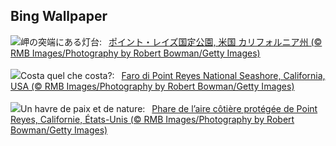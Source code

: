 ## Bing Wallpaper
![](https://www.bing.com/th?id=OHR.PointReyes_JA-JP3284759959_UHD.jpg&w=1000)岬の突端にある灯台:&nbsp;&ensp;[ポイント・レイズ国定公園, 米国 カリフォルニア州 (© RMB Images/Photography by Robert Bowman/Getty Images)](https://www.bing.com/th?id=OHR.PointReyes_JA-JP3284759959_UHD.jpg)
<br><br/>
![](https://www.bing.com/th?id=OHR.PointReyes_IT-IT5474541020_UHD.jpg&w=1000)Costa quel che costa?:&nbsp;&ensp;[Faro di Point Reyes National Seashore, California, USA (© RMB Images/Photography by Robert Bowman/Getty Images)](https://www.bing.com/th?id=OHR.PointReyes_IT-IT5474541020_UHD.jpg)
<br><br/>
![](https://www.bing.com/th?id=OHR.PointReyes_FR-FR0377202822_UHD.jpg&w=1000)Un havre de paix et de nature:&nbsp;&ensp;[Phare de l’aire côtière protégée de Point Reyes, Californie, États-Unis (© RMB Images/Photography by Robert Bowman/Getty Images)](https://www.bing.com/th?id=OHR.PointReyes_FR-FR0377202822_UHD.jpg)
<br><br/>
